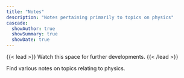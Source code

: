 ```yaml
---
title: "Notes"
description: "Notes pertaining primarily to topics on physics"
cascade:
  showAuthor: true
  showSummary: true
  showDate: true
---
```


{{< lead >}}
Watch this space for further developments.
{{< /lead >}}

Find various notes on topics relating to physics. 
